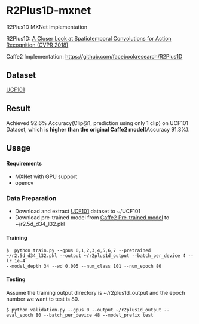 # R2Plus1D-mxnet

R2Plus1D MXNet Implementation

R2Plus1D: [A Closer Look at Spatiotemporal Convolutions for Action Recognition (CVPR 2018)](https://arxiv.org/pdf/1711.11248.pdf)

Caffe2 Implementation: https://github.com/facebookresearch/R2Plus1D

## Dataset
[UCF101](http://crcv.ucf.edu/data/UCF101.php)


## Result

Achieved 92.6% Accuracy(Clip@1, prediction using only 1 clip) on UCF101 Dataset, which is **higher than the original Caffe2 model**(Accuracy 91.3%).

## Usage

#### Requirements
 
 * MXNet with GPU support
 * opencv

### Data Preparation

 * Download and extract [UCF101](http://crcv.ucf.edu/data/UCF101.php) dataset to ~/UCF101
 * Download pre-trained model from [Caffe2 Pre-trained model](https://github.com/facebookresearch/R2Plus1D/blob/master/tutorials/models.md) to ~/r2.5d_d34_l32.pkl
  
 
#### Training 
 ```
$  python train.py --gpus 0,1,2,3,4,5,6,7 --pretrained ~/r2.5d_d34_l32.pkl --output ~/r2plus1d_output --batch_per_device 4 --lr 1e-4 
--model_depth 34 --wd 0.005 --num_class 101 --num_epoch 80 
```

#### Testing

Assume the training output directory is ~/r2plus1d_output and the epoch number we want to test is 80.

```
$ python validation.py --gpus 0 --output ~/r2plus1d_output --eval_epoch 80 --batch_per_device 48 --model_prefix test 
```




